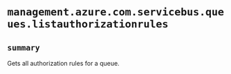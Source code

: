 # `management.azure.com.servicebus.queues.listauthorizationrules`

## `summary`
Gets all authorization rules for a queue.


